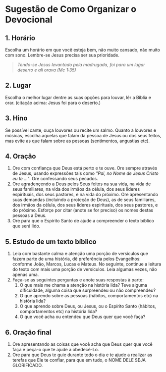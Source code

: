 # Sugestão de Como Organizar o Devocional

## 1. Horário
Escolha um horário em que você esteja bem, não muito cansado, não muito com sono. Lembre-se Jesus precisa ser sua prioridade.

> *Tendo-se Jesus levantado pela madrugada, foi para um lugar deserto e ali orava (Mc 1:35)*

## 2. Lugar

Escolha o melhor lugar dentre as suas opções para louvar, lêr a Bíblia e orar. (citação acima: Jesus foi para o deserto.)

## 3. Hino

Se possível cante, ouça louvores ou recite um salmo. Quanto a louvores e músicas, escolha aquelas que falam da pessoa de Jesus ou dos seus feitos, mas evite as que falam sobre as pessoas (sentimentos, angustias etc).

## 4. Oração

1. Ore com confiança que Deus está perto e te ouve. Ore sempre através de Jesus, usando expressões tais como *"Pai, no Nome de Jesus Cristo eu te ..."*. Ore confessando seus pecados. 
2. Ore agradençendo a Deus pelos Seus feitos na sua vida, na vida de seus familiares, na vida dos irmãos da célula, dos seus líderes espirituais, dos seus pastores, e na vida do próximo. Ore apresentando suas demandas (incluindo a proteção de Deus), as de seus familiares, dos irmãos da célula, dos seus líderes espirituais, dos seus pastores, e do próximo. Esforçe por citar (anote se for preciso) os nomes destas pessoas a Deus.
3. Ore para que o Espírito Santo de ajude a compreender o texto bíblico que será lido.

## 5. Estudo de um texto bíblico

1. Leia com bastante calma e atenção uma porção de versículos que fazem parte de uma história, dê preferência pelos Evangelhos: conforme João, Marcos, Lucas e Mateus. No seguinte, continue a leitura do texto com mais uma porção de versículos. Leia algumas vezes, não apenas uma.
2. Faça-se as seguintes perguntas e anote suas respostas à parte:
   1. O que mais me chama a atenção na história lida? Teve alguma dificuldade, alguma coisa que surpreendeu ou não compreendeu?
   2. O que aprendo sobre as pessoas (hábitos, comportamentos etc) na história lida?
   3. O que aprendo sobre Deus, ou Jesus, ou o Espírito Santo (hábitos, comportamentos etc) na história lida?
   4. O que você acha ou entendeu que Deus quer que você faça?

## 6. Oração final

1. Ore apresentando as coisas que você acha que Deus quer que você faça e peça-o que te ajude a obedecê-Lo.
2. Ore para que Deus te guie durante todo o dia e te ajude a realizar as terefas que Ele te confiar, para que em tudo, o NOME DELE SEJA GLORIFICADO.

